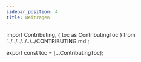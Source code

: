 ```yaml
---
sidebar_position: 4
title: Beitragen
---
```


import Contributing, { toc as ContributingToc } from '../../../../../../CONTRIBUTING.md';

<Contributing />

<!-- Workaround for generating table of contents -->
<!-- See https://github.com/facebook/docusaurus/issues/3915#issuecomment-896193142 -->

export const toc = [...ContributingToc];
